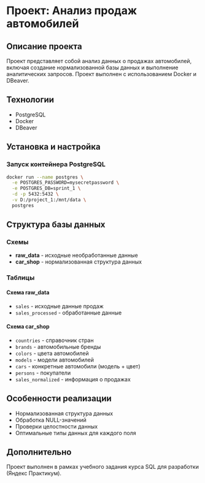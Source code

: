 # Проект: Анализ продаж автомобилей

## Описание проекта
Проект представляет собой анализ данных о продажах автомобилей, включая создание нормализованной базы данных и выполнение аналитических запросов. Проект выполнен с использованием Docker и DBeaver.

## Технологии
- PostgreSQL
- Docker
- DBeaver

## Установка и настройка

### Запуск контейнера PostgreSQL
```bash
docker run --name postgres \
  -e POSTGRES_PASSWORD=mysecretpassword \
  -e POSTGRES_DB=sprint_1 \
  -d -p 5432:5432 \
  -v D:/project_1:/mnt/data \
  postgres
```
## Структура базы данных

### Схемы

- **raw_data** - исходные необработанные данные
- **car_shop** - нормализованная структура данных

### Таблицы

#### Схема raw_data
- `sales` - исходные данные продаж
- `sales_processed` - обработанные данные

#### Схема car_shop
- `countries` - справочник стран
- `brands` - автомобильные бренды
- `colors` - цвета автомобилей
- `models` - модели автомобилей
- `cars` - конкретные автомобили (модель + цвет)
- `persons` - покупатели
- `sales_normalized` - информация о продажах

## Особенности реализации

- Нормализованная структура данных
- Обработка NULL-значений
- Проверки целостности данных
- Оптимальные типы данных для каждого поля

## Дополнительно
Проект выполнен в рамках учебного задания курса SQL для разработки (Яндекс Практикум).
